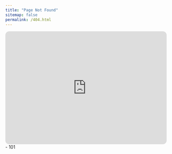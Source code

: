 ```yaml
---
title: "Page Not Found"
sitemap: false
permalink: /404.html
---
```


<iframe style="border-radius:12px" src="https://open.spotify.com/embed/track/0BxE4FqsDD1Ot4YuBXwAPp?utm_source=generator" width="100%" height="352" frameBorder="0" allowfullscreen="" allow="autoplay; clipboard-write; encrypted-media; fullscreen; picture-in-picture" loading="lazy"></iframe> - 101
